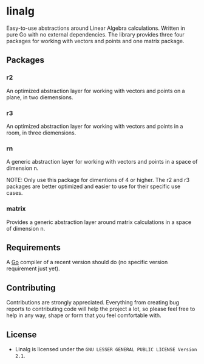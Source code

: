 # linalg
Easy-to-use abstractions around Linear Algebra calculations. Written in pure Go with no external dependencies.
The library provides three four packages for working with vectors and points and one matrix package.

## Packages

### r2
An optimized abstraction layer for working with vectors and points on a plane, in two diemensions.

### r3
An optimized abstraction layer for working with vectors and points in a room, in three diemensions.

### rn
A generic abstraction layer for working with vectors and points in a space of dimension n.

NOTE: Only use this package for dimentions of 4 or higher. The r2 and r3 packages are better optimized and easier to use for their specific use cases.

### matrix
Provides a generic abstraction layer around matrix calculations in a space of dimension n.

## Requirements
A [Go](https://golang.org/) compiler of a recent version should do (no specific version requirement just yet).

## Contributing
Contributions are strongly appreciated. Everything from creating bug reports to contributing code will help the project a lot, so please feel free to help in any way, shape or form that you feel comfortable with.

## License

- Linalg is licensed under the `GNU LESSER GENERAL PUBLIC LICENSE Version 2.1`.
